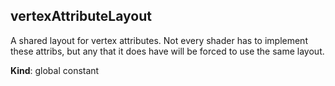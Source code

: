<a name="vertexAttributeLayout"></a>

## vertexAttributeLayout
A shared layout for vertex attributes. Not every shader has to implement 
these attribs, but any that it does have will be forced to use the same 
layout.

**Kind**: global constant  
